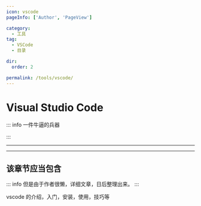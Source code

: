 ```yaml
---
icon: vscode
pageInfo: ['Author', 'PageView']

category:
  - 工具
tag:
  - VSCode
  - 目录

dir:
  order: 2

permalink: /tools/vscode/
---
```


# Visual Studio Code

::: info 一件牛逼的兵器

:::

---

<Catalog base='/tools/vscode/' />

---

## 该章节应当包含

::: info
但是由于作者很懒，详细文章，日后整理出来。
:::

vscode 的介绍，入门，安装，使用，技巧等
